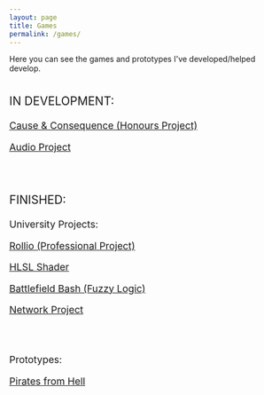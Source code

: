```yaml
---
layout: page
title: Games
permalink: /games/
---
```


Here you can see the games and prototypes I've developed/helped develop.
<br><br>
<div class="timeline">
  <div class="container left">
    <div class="content">
				  <p style ="font-size:150%;">IN DEVELOPMENT:</p>
      <p style ="font-size:125%;"><a href="https://adamgguk.github.io/jekyll/update/2024/12/12/causeAndConsequence.html">Cause & Consequence (Honours Project)</a></p>
	        <p style ="font-size:125%;"><a href="https://adamgguk.github.io/jekyll/update/2024/10/25/audioProject.html">Audio Project</a></p><br><br>
	 				  <p style ="font-size:150%;">FINISHED:</p>
			  <p style ="font-size:125%;">University Projects:</p>
      <p style ="font-size:125%;"><a href="https://adamgguk.github.io/jekyll/update/2024/10/25/rollio.html">Rollio (Professional Project)</a></p>
	  <p style ="font-size:125%;"><a href="https://adamgguk.github.io/jekyll/update/2024/10/25/hlslShader.html">HLSL Shader</a></p>
	  <p style ="font-size:125%;"><a href="https://adamgguk.github.io/jekyll/update/2024/10/25/battlefieldBash.html">Battlefield Bash (Fuzzy Logic)</a></p>
	  <p style ="font-size:125%;"><a href="https://adamgguk.github.io/jekyll/update/2024/12/12/networkProject.html">Network Project</a></p>
			<br><br>
	  			  <p style ="font-size:125%;">Prototypes:</p>
      <p style ="font-size:125%;"><a href="https://adamgguk.github.io/jekyll/update/2024/11/02/piratesFromHell.html">Pirates from Hell</a></p>
    </div>
  </div>
  <div class="container right">
    <div class="content">
    </div>
  </div>
</div>
